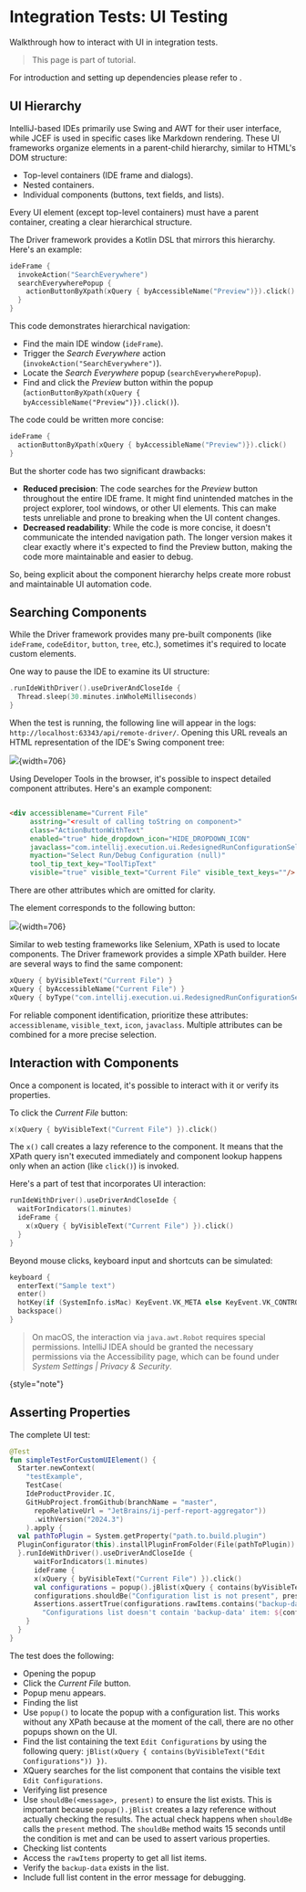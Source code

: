 <!-- Copyright 2000-2025 JetBrains s.r.o. and contributors. Use of this source code is governed by the Apache 2.0 license. -->

# Integration Tests: UI Testing
<link-summary>Walkthrough how to interact with UI in integration tests.</link-summary>
> This page is part of [](integration_tests.md) tutorial.

For introduction and setting up dependencies please refer to [](integration_tests_intro.md).

## UI Hierarchy

IntelliJ-based IDEs primarily use Swing and AWT for their user interface, while JCEF is used in specific cases like Markdown rendering.
These UI frameworks organize elements in a parent-child hierarchy, similar to HTML's DOM structure:

* Top-level containers (IDE frame and dialogs).
* Nested containers.
* Individual components (buttons, text fields, and lists).

Every UI element (except top-level containers) must have a parent container, creating a clear hierarchical structure.

The Driver framework provides a Kotlin DSL that mirrors this hierarchy. 
Here's an example:

```kotlin
ideFrame {
  invokeAction("SearchEverywhere")
  searchEverywherePopup {
    actionButtonByXpath(xQuery { byAccessibleName("Preview")}).click()
  }
}
```

This code demonstrates hierarchical navigation:

* Find the main IDE window (`ideFrame`).
* Trigger the _Search Everywhere_ action (`invokeAction("SearchEverywhere")`).
* Locate the _Search Everywhere_ popup (`searchEverywherePopup`).
* Find and click the _Preview_ button within the popup (`actionButtonByXpath(xQuery { byAccessibleName("Preview")}).click()`).

The code could be written more concise:

```kotlin
ideFrame {
  actionButtonByXpath(xQuery { byAccessibleName("Preview")}).click()
}
```

But the shorter code has two significant drawbacks:

* **Reduced precision**: The code searches for the _Preview_ button throughout the entire IDE frame.
  It might find unintended matches in the project explorer, tool windows, or other UI elements.
  This can make tests unreliable and prone to breaking when the UI content changes.
* **Decreased readability**: While the code is more concise, it doesn't communicate the intended navigation path.
  The longer version makes it clear exactly where it's expected to find the Preview button, making the code more maintainable and easier to debug.

So, being explicit about the component hierarchy helps create more robust and maintainable UI automation code.

## Searching Components

While the Driver framework provides many pre-built components (like `ideFrame`, `codeEditor`, `button`, `tree`, etc.), sometimes it's required to locate custom elements.

One way to pause the IDE to examine its UI structure:

```kotlin
.runIdeWithDriver().useDriverAndCloseIde {
  Thread.sleep(30.minutes.inWholeMilliseconds)
}
```

When the test is running, the following line will appear in the logs: `http://localhost:63343/api/remote-driver/`.
Opening this URL reveals an HTML representation of the IDE's Swing component tree:

![](integration_tests_devtools.png){width=706}

Using Developer Tools in the browser, it's possible to inspect detailed component attributes. 
Here's an example component:

```html

<div accessiblename="Current File"
     asstring="<result of calling toString on component>"
     class="ActionButtonWithText"
     enabled="true" hide_dropdown_icon="HIDE_DROPDOWN_ICON"
     javaclass="com.intellij.execution.ui.RedesignedRunConfigurationSelector$createCustomComponent$1"
     myaction="Select Run/Debug Configuration (null)"
     tool_tip_text_key="ToolTipText"
     visible="true" visible_text="Current File" visible_text_keys=""/>
```

There are other attributes which are omitted for clarity.

The element corresponds to the following button:

![](integration_tests_ui_sample.png){width=706}

Similar to web testing frameworks like Selenium, XPath is used to locate components.
The Driver framework provides a simple XPath builder.
Here are several ways to find the same component:

```kotlin
xQuery { byVisibleText("Current File") }
xQuery { byAccessibleName("Current File") }
xQuery { byType("com.intellij.execution.ui.RedesignedRunConfigurationSelector\$createCustomComponent$1") }
```

For reliable component identification, prioritize these attributes: `accessiblename`, `visible_text`, `icon`, `javaclass`.
Multiple attributes can be combined for a more precise selection.

## Interaction with Components

Once a component is located, it's possible to interact with it or verify its properties.

To click the _Current File_ button:

```kotlin
x(xQuery { byVisibleText("Current File") }).click()
```

The `x()` call creates a lazy reference to the component.
It means that the XPath query isn't executed immediately and component lookup happens only when an action (like `click()`) is invoked.

Here's a part of test that incorporates UI interaction:
```kotlin
runIdeWithDriver().useDriverAndCloseIde {
  waitForIndicators(1.minutes)
  ideFrame {
    x(xQuery { byVisibleText("Current File") }).click()
  }
}
```

Beyond mouse clicks, keyboard input and shortcuts can be simulated:

```kotlin
keyboard {
  enterText("Sample text")
  enter()
  hotKey(if (SystemInfo.isMac) KeyEvent.VK_META else KeyEvent.VK_CONTROL, KeyEvent.VK_A)
  backspace()
}
```

> On macOS, the interaction via `java.awt.Robot` requires special permissions.
> IntelliJ IDEA should be granted the necessary permissions via the Accessibility page, which can be found under _System Settings | Privacy & Security_.
>
{style="note"}

## Asserting Properties

The complete UI test:

```kotlin
@Test
fun simpleTestForCustomUIElement() {
  Starter.newContext(
    "testExample",
    TestCase(
    IdeProductProvider.IC,
    GitHubProject.fromGithub(branchName = "master",
      repoRelativeUrl = "JetBrains/ij-perf-report-aggregator"))
      .withVersion("2024.3")
    ).apply {
  val pathToPlugin = System.getProperty("path.to.build.plugin")
  PluginConfigurator(this).installPluginFromFolder(File(pathToPlugin))
  }.runIdeWithDriver().useDriverAndCloseIde {
      waitForIndicators(1.minutes)
      ideFrame {
      x(xQuery { byVisibleText("Current File") }).click()
      val configurations = popup().jBlist(xQuery { contains(byVisibleText("Edit Configurations")) })
      configurations.shouldBe("Configuration list is not present", present)
      Assertions.assertTrue(configurations.rawItems.contains("backup-data"),
        "Configurations list doesn't contain 'backup-data' item: ${configurations.rawItems}")
    }
  }
}
```

The test does the following:

* Opening the popup
* Click the _Current File_ button.
* Popup menu appears.
* Finding the list
* Use `popup()` to locate the popup with a configuration list.
  This works without any XPath because at the moment of the call, there are no other popups shown on the UI.
* Find the list containing the text `Edit Configurations` by using the following query: `jBlist(xQuery { contains(byVisibleText("Edit Configurations")) })`.
* XQuery searches for the list component that contains the visible text `Edit Configurations`.
* Verifying list presence
* Use `shouldBe(<message>, present)` to ensure the list exists.
  This is important because `popup().jBlist` creates a lazy reference without actually checking the results.
  The actual check happens when `shouldBe` calls the `present` method.
  The `shouldBe` method waits 15 seconds until the condition is met and can be used to assert various properties.
* Checking list contents
* Access the `rawItems` property to get all list items.
* Verify the `backup-data` exists in the list.
* Include full list content in the error message for debugging.

